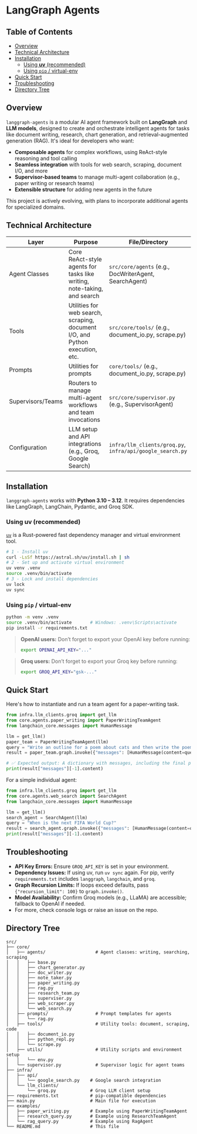 # LangGraph Agents

## Table of Contents
* [Overview](#overview)
* [Technical Architecture](#technical-architecture)
* [Installation](#installation)
  * [Using **uv** (recommended)](#using-uv-recommended)
  * [Using `pip` / virtual-env](#using-pip--virtualenv)
* [Quick Start](#quick-start)
* [Troubleshooting](#troubleshooting)
* [Directory Tree](#directory-tree)

## Overview
`langgraph-agents` is a modular AI agent framework built on **LangGraph** and **LLM models**, designed to create and orchestrate intelligent agents for tasks like document writing, research, chart generation, and retrieval-augmented generation (RAG). It's ideal for developers who want:
- **Composable agents** for complex workflows, using ReAct-style reasoning and tool calling
- **Seamless integration** with tools for web search, scraping, document I/O, and more
- **Supervisor-based teams** to manage multi-agent collaboration (e.g., paper writing or research teams)
- **Extensible structure** for adding new agents in the future


This project is actively evolving, with plans to incorporate additional agents for specialized domains.

## Technical Architecture
| Layer              | Purpose                                                                 | File/Directory                  |
|--------------------|-------------------------------------------------------------------------|---------------------------------|
| Agent Classes      | Core ReAct-style agents for tasks like writing, note-taking, and search | `src/core/agents` (e.g., DocWriterAgent, SearchAgent) |
| Tools              | Utilities for web search, scraping, document I/O, and Python execution, etc.  | `src/core/tools/` (e.g., document_io.py, scrape.py) |
| Prompts              | Utilities for prompts  | `core/tools/` (e.g., document_io.py, scrape.py) |
| Supervisors/Teams  | Routers to manage multi-agent workflows and team invocations            | `src/core/supervisor.py` (e.g., SupervisorAgent) |
| Configuration      | LLM setup and API integrations (e.g., Groq, Google Search)              | `infra/llm_clients/groq.py`, `infra/api/google_search.py` |

## Installation
`langgraph-agents` works with **Python 3.10 – 3.12**. It requires dependencies like LangGraph, LangChain, Pydantic, and Groq SDK.

### Using **uv** (recommended)
[`uv`](https://docs.astral.sh/uv/getting-started/features/#projects) is a Rust-powered fast dependency manager and virtual environment tool.
```bash
# 1 - Install uv
curl -LsSf https://astral.sh/uv/install.sh | sh
# 2 - Set up and activate virtual environment
uv venv .venv
source .venv/bin/activate
# 3 - Lock and install dependencies
uv lock
uv sync
```

### Using `pip` / virtual-env
```bash
python -m venv .venv
source .venv/bin/activate       # Windows: .venv\Scripts\activate
pip install -r requirements.txt
```

> **OpenAI users:** Don’t forget to export your OpenAI key before running:
>
> ```bash
> export OPENAI_API_KEY="..."
> ```

> **Groq users:** Don’t forget to export your Groq key before running:
>
> ```bash
> export GROQ_API_KEY="gsk-..."
> ```

## Quick Start
Here's how to instantiate and run a team agent for a paper-writing task.
```python
from infra.llm_clients.groq import get_llm
from core.agents.paper_writing import PaperWritingTeamAgent
from langchain_core.messages import HumanMessage

llm = get_llm()
paper_team = PaperWritingTeamAgent(llm)
query = "Write an outline for a poem about cats and then write the poem to disk."
result = paper_team.graph.invoke({"messages": [HumanMessage(content=query)]})

# ✅ Expected output: A dictionary with messages, including the final poem content
print(result["messages"][-1].content)
```

For a simple individual agent:
```python
from infra.llm_clients.groq import get_llm
from core.agents.web_search import SearchAgent
from langchain_core.messages import HumanMessage

llm = get_llm()
search_agent = SearchAgent(llm)
query = "When is the next FIFA World Cup?"
result = search_agent.graph.invoke({"messages": [HumanMessage(content=query)]})
print(result["messages"][-1].content)
```

## Troubleshooting
- **API Key Errors:** Ensure `GROQ_API_KEY` is set in your environment.
- **Dependency Issues:** If using uv, run `uv sync` again. For pip, verify `requirements.txt` includes `langgraph`, `langchain`, and `groq`.
- **Graph Recursion Limits:** If loops exceed defaults, pass `{"recursion_limit": 100}` to `graph.invoke()`.
- **Model Availability:** Confirm Groq models (e.g., LLaMA) are accessible; fallback to OpenAI if needed.
- For more, check console logs or raise an issue on the repo.

## Directory Tree
```text
src/
├── core/
│   ├── agents/                   # Agent classes: writing, searching, scraping
│   │   ├── base.py
│   │   ├── chart_generator.py
│   │   ├── doc_writer.py
│   │   ├── note_taker.py
│   │   ├── paper_writing.py
│   │   ├── rag.py
│   │   ├── research_team.py
│   │   ├── superviser.py
│   │   ├── web_scraper.py
│   │   └── web_search.py
│   ├── prompts/                  # Prompt templates for agents
│   │   └── rag.py
│   ├── tools/                    # Utility tools: document, scraping, code
│   │   ├── document_io.py
│   │   ├── python_repl.py
│   │   └── scrape.py
│   ├── utils/                    # Utility scripts and environment setup
│   │   └── env.py
│   └── supervisor.py             # Supervisor logic for agent teams
├── infra/
│   ├── api/
│   │   └── google_search.py    # Google search integration
│   └── llm_clients/
│       └── groq.py             # Groq LLM client setup
├── requirements.txt            # pip-compatible dependencies
├── main.py                     # Main file for execution
├── examples/
│   ├── paper_writing.py        # Example using PaperWritingTeamAgent
│   ├── research_query.py       # Example using ResearchTeamAgent
│   └── rag_query.py            # Example using RagAgent
└── README.md                   # This file
```
